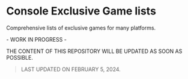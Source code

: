 # Console Exclusive Game lists
Comprehensive lists of exclusive games for many platforms.

 \- WORK IN PROGRESS - 

THE CONTENT OF THIS REPOSITORY WILL BE UPDATED AS SOON AS POSSIBLE.

> LAST UPDATED ON FEBRUARY 5, 2024.
